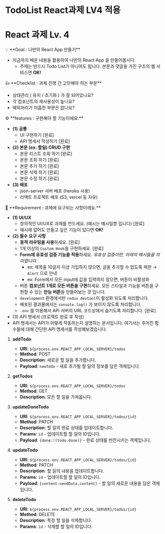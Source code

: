 # TodoList React과제 LV4 적용

# React 과제 Lv. 4

<aside>
💡 **Goal : 나만의 React App 만들기**

</aside>

- 지금까지 배운 내용을 활용하여 나만의 React App 을 만들어봅시다.
    - 주제는 반드시 Todo List가 아니여도 됩니다. 본문과 댓글을 가진 구조의 웹 서비스면 **OK!**

<aside>
👍 **Checklist : 과제 진행 간 고민해야 하는 부분**

</aside>

- 상태관리 ( 유지 / 초기화 ) 가 잘 되어있나요?
- 각 컴포넌트의 재사용성이 높나요?
- 예외처리가 미흡한 부분은 없나요?

<aside>
⚙ **features : 구현해야 할 기능이에요.**

</aside>

- **(1) 공통**
    - UI 구현하기 [완료]
    - API 명세서 작성하기 [완료]
- **(2) 본문 (ex: 할일) CRUD 구현**
    - 본문 리스트 조회 하기 [완료]
    - 본문 조회 하기 [완료]
    - 본문 추가 하기 [완료]
    - 본문 삭제 하기 [완료]
    - 본문 수정 하기 [완료]
- **(3) 배포**
    - json-server 서버 배포 (heroku 사용)
    - 리액트 프로젝트 배포 (S3, vercel 등 자유)

<aside>
📌 **Requirement : 과제에 요구되는 사항이에요.**

</aside>

- **(1) UI/UX**
    - 창의적인 UI/UX로 과제를 만드세요. (예시는 예시일뿐 입니다) [완료]
    - 예시에 없어도 만들고 싶은 기능이 있다면 **OK!**
- **(2) 필수 요구 사항**
    - **동적 라우팅을 사용**하세요. [완료]
    - 1개 이상의 `Custom Hook`을 구현하세요. [완료]
    - **Form에 유효성 검증 기능을 적용**하세요. *유효성 검증이란, 아래의 예시들을 의미합니다.*
        - ex: 제목을 10글자 이상 기입하지 않으면, 글을 추가할 수 없도록 제한 → `Alert` 으로 안내
        - ex: Form에서 모든 input에 값을 입력하지 않으면, 버튼이 비활성화
    - 버튼 **컴포넌트 1개로 모든 버튼을 구현**하세요. 모든 스타일과 기능을 버튼을 구현할 수 있는 **만능 버튼**을 만들어보는 것 입니다.
    - `development` 환경에서만 `redux devtool`이 활성화 되도록 처리합니다.
    - 배포된 결과물에서는 `console.log()` 가 보이지 않도록 처리합니다.
    - `.env` 를 이용해서 API 서버의 URL 코드상에서 숨기도록 처리합니다. [완료]
- (3) API 명세서 (프로젝트 완료 후 작성)
- API 명세서는 API가 어떻게 작동하는지 설명하는 문서입니다. 여기서는 주어진 함수들에 대해 간단한 API 명세서를 작성해보겠습니다.

1. **addTodo**
    - **URI**: `${process.env.REACT_APP_LOCAL_SERVER}/todos`
    - **Method**: POST
    - **Description**: 새로운 할 일을 추가합니다.
    - **Payload**: `newTodo` - 새로 추가될 할 일의 정보를 담은 객체입니다.

2. **getTodos**
    - **URI**: `${process.env.REACT_APP_LOCAL_SERVER}/todos`
    - **Method**: GET
    - **Description**: 모든 할 일을 가져옵니다.

3. **updateDoneTodo**
    - **URI**: `${process.env.REACT_APP_LOCAL_SERVER}/todos/{id}`
    - **Method**: PATCH
    - **Description**: 할 일의 완료 상태를 업데이트합니다.
    - **Params**: `id` - 업데이트할 할 일의 ID입니다.
    - **Payload**: `{done:!(todo.done)}` - 완료 상태를 반전시키는 객체입니다.

4. **updateTodo**
    - **URI**: `${process.env.REACT_APP_LOCAL_SERVER}/todos/{id}`
    - **Method**: PATCH
    - **Description**: 할 일의 내용을 업데이트합니다.
    - **Params**: `id` - 업데이트할 할 일의 ID입니다.
    - **Payload**: `{content:sendData.content}` - 할 일의 새로운 내용을 담은 객체입니다.

5. **deleteTodo**
    - **URI**: `${process.env.REACT_APP_LOCAL_SERVER}/todos/{id}`
    - **Method**: DELETE
    - **Description**: 특정 할 일을 삭제합니다.
    - **Params**: `id` - 삭제할 할 일의 ID입니다.
    

